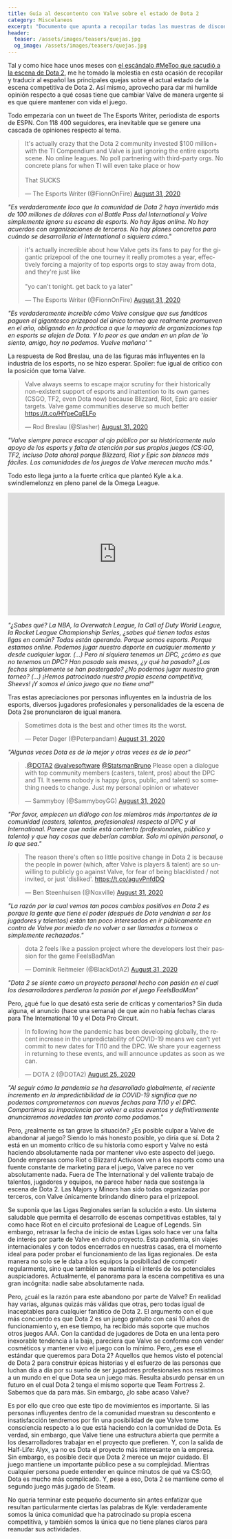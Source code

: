```yaml
---
title: Guía al descontento con Valve sobre el estado de Dota 2
category: Miscelaneos
excerpt: "Documento que apunta a recopilar todas las muestras de disconformidad frente a la percibida falta de interés de parte de Valve sobre el juego Dota 2."
header:
  teaser: /assets/images/teasers/quejas.jpg
  og_image: /assets/images/teasers/quejas.jpg
---
```


Tal y como hice hace unos meses con [el escándalo #MeToo que sacudió a la escena de Dota 2](http://pawpaw.me/miscelaneos/guia-escandalo-metoo-dota/), me he tomado la molestia en esta ocasión de recopilar y traducir al español las principales quejas sobre el actual estado de la escena competitiva de Dota 2. Así mismo, aprovecho para dar mi humilde opinión respecto a qué cosas tiene que cambiar Valve de manera urgente si es que quiere mantener con vida el juego.

Todo empezaría con un tweet de  The Esports Writer, periodista de esports de ESPN. Con 118 400 seguidores, era inevitable que se genere una cascada de opiniones respecto al tema.

<blockquote class="twitter-tweet"><p lang="en" dir="ltr">It&#39;s actually crazy that the Dota 2 community invested $100 million+ with the TI Compendium and Valve is just ignoring the entire esports scene. No online leagues. No poll partnering with third-party orgs. No concrete plans for when TI will even take place or how<br><br>That SUCKS</p>&mdash; The Esports Writer (@FionnOnFire) <a href="https://twitter.com/FionnOnFire/status/1300228767709765633?ref_src=twsrc%5Etfw">August 31, 2020</a></blockquote> <script async src="https://platform.twitter.com/widgets.js" charset="utf-8"></script>

*"Es verdaderamente loco que la comunidad de Dota 2 haya invertido más de 100 millones de dólares con el Battle Pass del International y Valve simplemente ignore su escena de esports. No hay ligas online. No hay acuerdos con organizaciones de terceros. No hay planes concretos para cuándo se desarrollaría el International o siquiera cómo."*

<blockquote class="twitter-tweet"><p lang="en" dir="ltr">it&#39;s actually incredible about how Valve gets its fans to pay for the gigantic prizepool of the one tourney it really promotes a year, effectively forcing a majority of top esports orgs to stay away from dota, and they&#39;re just like<br><br>&quot;yo can&#39;t tonight. get back to ya later&quot;</p>&mdash; The Esports Writer (@FionnOnFire) <a href="https://twitter.com/FionnOnFire/status/1300265777732358144?ref_src=twsrc%5Etfw">August 31, 2020</a></blockquote> <script async src="https://platform.twitter.com/widgets.js" charset="utf-8"></script>

*"Es verdaderamente increíble cómo Valve consigue que sus fanáticos paguen el gigantesco prizepool del único torneo que realmente promueven en el año, obligando en la práctica a que la mayoría de organizaciones top en esports se alejen de Dota. Y lo peor es que andan en un plan de 'lo siento, amigo, hoy no podemos. Vuelve mañana' "*

La respuesta de Rod Breslau, una de las figuras más influyentes en la industria de los esports, no se hizo esperar. Spoiler: fue igual de crítico con la posición que toma Valve.

<blockquote class="twitter-tweet"><p lang="en" dir="ltr">Valve always seems to escape major scrutiny for their historically non-existent support of esports and inattention to its own games (CSGO, TF2, even Dota now) because Blizzard, Riot, Epic are easier targets. Valve game communities deserve so much better <a href="https://t.co/HYpeCqELFo">https://t.co/HYpeCqELFo</a></p>&mdash; Rod Breslau (@Slasher) <a href="https://twitter.com/Slasher/status/1300273186387492866?ref_src=twsrc%5Etfw">August 31, 2020</a></blockquote> <script async src="https://platform.twitter.com/widgets.js" charset="utf-8"></script>

*"Valve siempre parece escapar al ojo público por su históricamente nulo apoyo de los esports y falta de atención por sus propios juegos (CS:GO, TF2, incluso Dota ahora) porque Blizzard, Riot y Epic son blancos más fáciles. Las comunidades de los juegos de Valve merecen mucho más."*

Todo esto llega junto a la fuerte crítica que planteó Kyle a.k.a. swindlemelonzz en pleno panel de la Omega League.

<div style="width:100%;height:0px;position:relative;padding-bottom:56.250%;"><iframe src="https://streamable.com/e/5rqcfu" frameborder="0" width="100%" height="100%" allowfullscreen style="width:100%;height:100%;position:absolute;left:0px;top:0px;overflow:hidden;"></iframe></div>


*"¿Sabes qué? La NBA, la Overwatch League, la Call of Duty World League, la Rocket League Championship Series, ¿sabes qué tienen todas estas ligas en común? Todas están operando. Porque somos esports. Porque estamos online. Podemos jugar nuestro deporte en cualquier momento y desde cualquier lugar. (...) Pero ni siquiera tenemos un DPC, ¿cómo es que no tenemos un DPC? Han pasado seis meses, ¿y qué ha pasado? ¿Las fechas simplemente se han postergado? ¿No podemos jugar nuestro gran torneo? (...) ¡Hemos patrocinado nuestra propia escena competitiva, Sheevs! ¡Y somos el único juego que no tiene una!"*

Tras estas apreciaciones por personas influyentes en la industria de los esports, diversos jugadores profesionales y personalidades de la escena de Dota 2se pronunciaron de igual manera.

<blockquote class="twitter-tweet"><p lang="en" dir="ltr">Sometimes dota is the best and other times its the worst.</p>&mdash; Peter Dager (@Peterpandam) <a href="https://twitter.com/Peterpandam/status/1300266402432143360?ref_src=twsrc%5Etfw">August 31, 2020</a></blockquote> <script async src="https://platform.twitter.com/widgets.js" charset="utf-8"></script>

*"Algunas veces Dota es de lo mejor y otras veces es de lo peor"*

<blockquote class="twitter-tweet"><p lang="en" dir="ltr">.<a href="https://twitter.com/DOTA2?ref_src=twsrc%5Etfw">@DOTA2</a> <a href="https://twitter.com/valvesoftware?ref_src=twsrc%5Etfw">@valvesoftware</a> <a href="https://twitter.com/StatsmanBruno?ref_src=twsrc%5Etfw">@StatsmanBruno</a> Please open a dialogue with top community members (casters, talent, pros) about the DPC and TI. It seems nobody is happy (pros, public, and talent) so something needs to change. Just my personal opinion or whatever</p>&mdash; Sammyboy (@SammyboyGG) <a href="https://twitter.com/SammyboyGG/status/1300384235472056321?ref_src=twsrc%5Etfw">August 31, 2020</a></blockquote> <script async src="https://platform.twitter.com/widgets.js" charset="utf-8"></script>

*"Por favor, empiecen un diálogo con los miembros más importantes de la comunidad (casters, talentos, profesionales) respecto al DPC y al International. Parece que nadie está contento (profesionales, público y talento) y que hay cosas que deberían cambiar. Solo mi opinión personal, o lo que sea."*

<blockquote class="twitter-tweet"><p lang="en" dir="ltr">The reason there&#39;s often so little positive change in Dota 2 is because the people in power (which, after Valve is players &amp; talent) are so unwilling to publicly go against Valve, for fear of being blacklisted / not invited, or just &#39;disliked&#39;. <a href="https://t.co/aguvPnfdDQ">https://t.co/aguvPnfdDQ</a></p>&mdash; Ben Steenhuisen (@Noxville) <a href="https://twitter.com/Noxville/status/1300409337215672320?ref_src=twsrc%5Etfw">August 31, 2020</a></blockquote> <script async src="https://platform.twitter.com/widgets.js" charset="utf-8"></script>

*"La razón por la cual vemos tan pocos cambios positivos en Dota 2 es porque la gente que tiene el poder (después de Dota vendrían a ser los jugadores y talentos) están tan poco interesados en ir públicamente en contra de Valve por miedo de no volver a ser llamados a torneos o simplemente rechazados."*

<blockquote class="twitter-tweet"><p lang="en" dir="ltr">dota 2 feels like a passion project where the developers lost their passion for the game FeelsBadMan</p>&mdash; Dominik Reitmeier (@BlackDotA2) <a href="https://twitter.com/BlackDotA2/status/1300403808154001408?ref_src=twsrc%5Etfw">August 31, 2020</a></blockquote> <script async src="https://platform.twitter.com/widgets.js" charset="utf-8"></script>

*"Dota 2 se siente como un proyecto personal hecho con pasión en el cual los desarrolladores perdieron la pasión por el juego FeelsBadMan"*

Pero, ¿qué fue lo que desató esta serie de críticas y comentarios? Sin duda alguna, el anuncio (hace una semana) de que aún no había fechas claras para The International 10 y el Dota Pro Circuit.

<blockquote class="twitter-tweet"><p lang="en" dir="ltr">In following how the pandemic has been developing globally, the recent increase in the unpredictability of COVID-19 means we can’t yet commit to new dates for TI10 and the DPC. We share your eagerness in returning to these events, and will announce updates as soon as we can.</p>&mdash; DOTA 2 (@DOTA2) <a href="https://twitter.com/DOTA2/status/1298082437407244290?ref_src=twsrc%5Etfw">August 25, 2020</a></blockquote> <script async src="https://platform.twitter.com/widgets.js" charset="utf-8"></script>

*"Al seguir cómo la pandemia se ha desarrollado globalmente, el reciente incremento en la impredictibilidad de la COVID-19 significa que no podemos comprometernos con nuevas fechas para TI10 y el DPC. Compartimos su impaciencia por volver a estos eventos y definitivamente anunciaremos novedades tan pronto como podamos."*

Pero, ¿realmente es tan grave la situación? ¿Es posible culpar a Valve de abandonar al juego? Siendo lo más honesto posible, yo diría que sí. Dota 2 está en un momento crítico de su historia como esport y Valve no está haciendo absolutamente nada por mantener vivo este aspecto del juego. Donde empresas como Riot o Blizzard Activison ven a los esports como una fuente constante de marketing para el juego, Valve parece no ver absolutamente nada. Fuera de The International y del valiente trabajo de talentos, jugadores y equipos, no parece haber nada que sostenga la escena de Dota 2. Las Majors y Minors han sido todas organizadas por terceros, con Valve únicamente brindando dinero para el prizepool.

Se suponía que las Ligas Regionales serían la solución a esto. Un sistema saludable que permita el desarrollo de escenas competitivas estables, tal y como hace Riot en el circuito profesional de League of Legends. Sin embargo, retrasar la fecha de inicio de estas Ligas solo hace ver una falta de interés por parte de Valve en dicho proyecto. Esta pandemia, sin viajes internacionales y con todos encerrados en nuestras casas, era el momento ideal para poder probar el funcionamiento de las ligas regionales. De esta manera no solo se le daba a los equipos la posibilidad de competir regularmente, sino que también se mantenía el interés de los potenciales auspiciadores. Actualmente, el panorama para la escena competitiva es una gran incógnita: nadie sabe absolutamente nada.

Pero, ¿cuál es la razón para este abandono por parte de Valve? En realidad hay varias, algunas quizás más válidas que otras, pero todas igual de inaceptables para cualquier fanático de Dota 2. El argumento con el que más concuerdo es que Dota 2 es un juego gratuito con casi 10 años de funcionamiento y, en ese tiempo, ha recibido más soporte que muchos otros juegos AAA. Con la cantidad de jugadores de Dota en una lenta pero inexorable tendencia a la baja, pareciera que Valve se conforma con vender cosméticos y mantener vivo el juego con lo mínimo. Pero, ¿es ese el estándar que queremos para Dota 2? Aquellos que hemos visto el potencial de Dota 2 para construir épicas historias y el esfuerzo de las personas que luchan día a día por su sueño de ser jugadores profesionales nos resistimos a un mundo en el que Dota sea un juego más. Resulta absurdo pensar en un futuro en el cual Dota 2 tenga el mismo soporte que Team Fortress 2. Sabemos que da para más. Sin embargo, ¿lo sabe acaso Valve?

Es por ello que creo que este tipo de movimientos es importante. Si las personas influyentes dentro de la comunidad muestran su descontento e insatisfacción tendremos por fin una posibilidad de que Valve tome consciencia respecto a lo que está haciendo con la comunidad de Dota. Es verdad, sin embargo, que Valve tiene una estructura abierta que permite a los desarrolladores trabajar en el proyecto que prefieren. Y, con la salida de Half-Life: Alyx, ya no es Dota el proyecto más interesante en la empresa. Sin embargo, es posible decir que Dota 2 merece un mejor cuidado. El juego mantiene un importante público pese a su complejidad. Mientras cualquier persona puede entender en quince minutos de qué va CS:GO, Dota es mucho más complicado. Y, pese a eso, Dota 2 se mantiene como el segundo juego más jugado de Steam.

No quería terminar este pequeño documento sin antes enfatizar que resultan particularmente ciertas las palabras de Kyle: verdaderamente somos la única comunidad que ha patrocinado su propia escena competitiva, y también somos la única que no tiene planes claros para reanudar sus actividades.